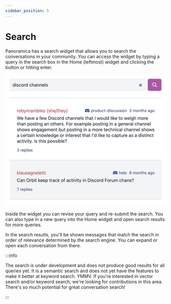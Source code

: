 ```yaml
---
sidebar_position: 5
---
```


# Search

Panoramica has a search widget that allows you to search the conversations in your community. You can access the widget by typing a query in the search box in the Home (leftmost) widget and clicking
the button or hitting enter.

![Search widget with 2 results](search-discord-channels.jpg)

Inside the widget you can revise your query and re-submit the search.
You can also type in a new query into the Home widget and open
search results for more queries.

In the search results, you'll be shown messages that match the search
in order of relevance determined by the search engine. You can expand or open each conversation from there.

:::info

The search is under development and does not produce good results
for all queries yet. It is a semantic search and does not yet have the features to make it better at keyword search. YMMV. If you're interested in vector search and/or keyword search, we're looking for contributions in this area. There's so much potential for great conversation search!

:::
